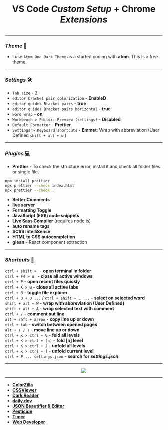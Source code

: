 
 
<h1 align="center"> VS Code <i>Custom Setup</i>  + Chrome <i>Extensions</i></h1>

<p align="center"><img src="https://github.com/tsotneforester/vscode/assets/79293287/0f4d25cf-b4c2-47e7-a14e-18d344ec7b9c" alt=""></p>

---

### **_Theme_** 🎨

-  I use `Atom One Dark Theme` as a started coding with **atom**. This is a free theme.


---


### **_Settings_** 🛠

- `Tab size` - 2
- `editor bracket pair colorization` - **EnableD**
- `editor guides Bracket pairs` - **true**
- `editor guides Bracket pairs horizontal` - **true**
- `word wrap` - **on**
- `Workbench > Editor: Preview (settings)` - **Disabled**
- `Default Formatter` - **Prettier**
- `Settings > Keyboard shortcuts` - **Emmet**: Wrap with abbreviation (User Defined `shift + alt + w` )

---

### **_Plugins_** 💻

- **Prettier** - To check the structure error, install it and check all folder files or single file.

```sh
npm install prettier
npx prettier --check index.html
npx prettier --check .
```
- **Better Comments**
- **live server**
- **Formatting Toggle**
- **JavaScript (ES6) code snippets**
- **Live Sass Compiler** (requires node.js)
- **auto rename tags**
- **SCSS IntelliSense**
- **HTML to CSS autocompletion**
- **glean** - React component extraction

---

### **_Shortcuts_** 📄

`ctrl + shift + ` - **open terminal in folder**  
`ctrl + F4 > W ` - **close all active windows**  
`ctrl + P` - **open recent files quickly**  
`ctrl + K > w` - **close all active tabs**  
`ctrl + B` - **toggle file explorer**  
`ctrl + D + D ...` / `ctrl + shift + L ...` - **select on selected word**  
`shift + alt + W` - **wrap with abbreviation (User Defined)**  
`shift + alt + A` - **wrap selected text with comment**  
`ctrl + /` - **comment out line**  
`alt + shft + arrow` - **copy line up or down**  
`ctrl + tab` - **switch between opened pages**  
`alt + ↑ / ↓` - **move line up or down**  
`ctrl + K > ctrl + 0` - **fold all levels**  
`ctrl + K > ctrl + [n]` - **fold [n] level**  
`ctrl + K > ctrl + J` - **unfold all levels**  
`ctrl + K > ctrl + ]` - **unfold current level**  
`ctrl + P ... settings.json` - **search for _settings.json_**

---

<p align="center"><img src="https://gpx.ge/root/img/chrome1.png"></p>

---

- [**ColorZilla**](https://chrome.google.com/webstore/detail/colorzilla/bhlhnicpbhignbdhedgjhgdocnmhomnp)
- [**CSSViewer**](https://chrome.google.com/webstore/detail/cssviewer/ggfgijbpiheegefliciemofobhmofgce)
- [**Dark Reader**](https://chrome.google.com/webstore/detail/dark-reader/eimadpbcbfnmbkopoojfekhnkhdbieeh)
- [**daily.dev**](https://chrome.google.com/webstore/detail/dailydev-the-homepage-dev/jlmpjdjjbgclbocgajdjefcidcncaied)
- [**JSON Beautifier & Editor**](https://chrome.google.com/webstore/detail/json-beautifier-editor/lpopeocbeepakdnipejhlpcmifheolpl)
- [**Pesticide**](https://chrome.google.com/webstore/detail/pesticide-for-chrome/bakpbgckdnepkmkeaiomhmfcnejndkbi)
- [**Timer**](https://chrome.google.com/webstore/detail/timer-for-google-chrome/kbajefidbakalojflbaojijekaomlidj)
- [**Web Developer**](https://chrome.google.com/webstore/detail/web-developer/bfbameneiokkgbdmiekhjnmfkcnldhhm)

